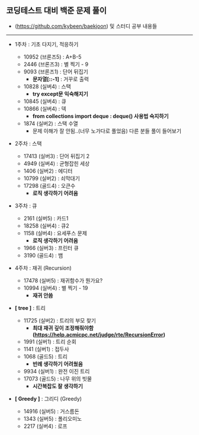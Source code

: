 ## 코딩테스트 대비 백준 문제 풀이
- (https://github.com/kybeen/baekjoon) 및 스터디 공부 내용들
----

- 1주차 : 기초 다지기, 적응하기
  - 10952   (브론즈5)   : A+B-5
  - 2446    (브론즈3)   : 별 찍기 - 9
  - 9093    (브론즈1)   : 단어 뒤집기
    - **문자열[::-1]** : 거꾸로 출력
  - 10828   (실버4)     : 스택
    - **try except문 익숙해지기**
  - 10845   (실버4)     : 큐
  - 10866   (실버4)     : 덱
    - **from collections import deque : deque() 사용법 숙지하기**
  - 1874    (실버2)     : 스택 수열
    - 문제 이해가 잘 안됨..(너무 노가다로 풀었음) 다른 분들 풀이 들어보기

- 2주차 : 스택
  - 17413   (실버3)     : 단어 뒤집기 2
  - 4949    (실버4)     : 균형잡힌 세상
  - 1406    (실버2)     : 에디터
  - 10799   (실버2)     : 쇠막대기
  - 17298   (골드4)     : 오큰수
    - **로직 생각하기 어려움**

- 3주차 : 큐
  - 2161    (실버5)     : 카드1
  - 18258   (실버4)     : 큐2
  - 1158    (실버4)     : 요세푸스 문제
    - **로직 생각하기 어려움**
  - 1966    (실버3)     : 프린터 큐
  - 3190    (골드4)     : 뱀

- 4주차 : 재귀 (Recursion)
  - 17478   (실버5)     : 재귀함수가 뭔가요?
  - 10994   (실버4)     : 별 찍기 - 19
    - **재귀 안씀**

- **[ tree ]** : 트리
  - 11725   (실버2)     : 트리의 부모 찾기
    - **최대 재귀 깊이 조정해줘야함 (https://help.acmicpc.net/judge/rte/RecursionError)**
  - 1991    (실버1)     : 트리 순회
  - 1141    (실버1)     : 접두사
  - 1068    (골드5)     : 트리
    - **반례 생각하기 어려웠음**
  - 9934    (실버1)     : 완전 이진 트리
  - 17073   (골드5)     : 나무 위의 빗물
    - **시간복잡도 잘 생각하기**

- **[ Greedy ]** : 그리디 (Greedy)
  - 14916   (실버5)     : 거스름돈
  - 1343    (실버5)     : 폴리오미노
  - 2217    (실버4)     : 로프